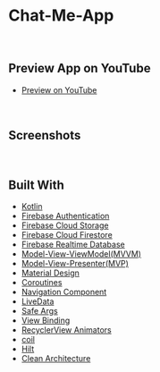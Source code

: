 # Chat-Me-App


<br>


## Preview App on YouTube

* [Preview on YouTube]()


<br>


## Screenshots


<br>


## Built With

* [Kotlin](https://kotlinlang.org)
* [Firebase Authentication](https://firebase.google.com/docs/auth?authuser=0)
* [Firebase Cloud Storage](https://firebase.google.com/docs/storage?authuser=0&hl=en)
* [Firebase Cloud Firestore](https://firebase.google.com/docs/firestore?authuser=0)
* [Firebase Realtime Database](https://firebase.google.com/docs/database?authuser=0)
* [Model-View-ViewModel(MVVM)](https://developer.android.com/topic/libraries/architecture/viewmodel)
* [Model-View-Presenter(MVP)](https://www.geeksforgeeks.org/mvp-model-view-presenter-architecture-pattern-in-android-with-example/)
* [Material Design](https://m2.material.io/develop/android)
* [Coroutines](https://developer.android.com/kotlin/coroutines)
* [Navigation Component](https://developer.android.com/guide/navigation/navigation-getting-started)
* [LiveData](https://developer.android.com/topic/libraries/architecture/livedata)
* [Safe Args](https://www.kodeco.com/19327407-using-safe-args-with-the-android-navigation-component)
* [View Binding](https://developer.android.com/topic/libraries/view-binding)
* [RecyclerView Animators](https://github.com/wasabeef/recyclerview-animators)
* [coil](https://coil-kt.github.io/coil/)
* [Hilt](https://developer.android.com/training/dependency-injection/hilt-android)
* [Clean Architecture](https://www.raywenderlich.com/3595916-clean-architecture-tutorial-for-android-getting-started)

<br>
